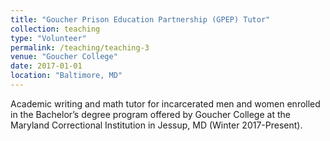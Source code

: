 ```yaml
---
title: "Goucher Prison Education Partnership (GPEP) Tutor"
collection: teaching
type: "Volunteer"
permalink: /teaching/teaching-3
venue: "Goucher College"
date: 2017-01-01
location: "Baltimore, MD"
---
```


Academic writing and math tutor for incarcerated men and women enrolled in the Bachelor’s degree program offered by Goucher College at the Maryland Correctional Institution in Jessup, MD (Winter 2017-Present). 
